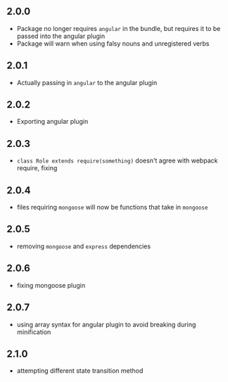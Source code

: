## 2.0.0
- Package no longer requires `angular` in the bundle, but requires it to be passed into the angular plugin
- Package will warn when using falsy nouns and unregistered verbs

## 2.0.1
- Actually passing in `angular` to the angular plugin

## 2.0.2
- Exporting angular plugin

## 2.0.3
- `class Role extends require(something)` doesn't agree with webpack require, fixing

## 2.0.4
- files requiring `mongoose` will now be functions that take in `mongoose`

## 2.0.5
- removing `mongoose` and `express` dependencies

## 2.0.6
- fixing mongoose plugin

## 2.0.7
- using array syntax for angular plugin to avoid breaking during minification

## 2.1.0
- attempting different state transition method
